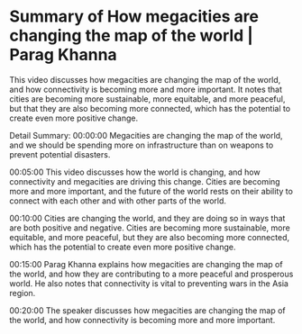 # Summary of How megacities are changing the map of the world | Parag Khanna

This video discusses how megacities are changing the map of the world, and how connectivity is becoming more and more important. It notes that cities are becoming more sustainable, more equitable, and more peaceful, but that they are also becoming more connected, which has the potential to create even more positive change.

Detail Summary: 
00:00:00
Megacities are changing the map of the world, and we should be spending more on infrastructure than on weapons to prevent potential disasters.

00:05:00
This video discusses how the world is changing, and how connectivity and megacities are driving this change. Cities are becoming more and more important, and the future of the world rests on their ability to connect with each other and with other parts of the world.

00:10:00
Cities are changing the world, and they are doing so in ways that are both positive and negative. Cities are becoming more sustainable, more equitable, and more peaceful, but they are also becoming more connected, which has the potential to create even more positive change.

00:15:00
Parag Khanna explains how megacities are changing the map of the world, and how they are contributing to a more peaceful and prosperous world. He also notes that connectivity is vital to preventing wars in the Asia region.

00:20:00
The speaker discusses how megacities are changing the map of the world, and how connectivity is becoming more and more important.

